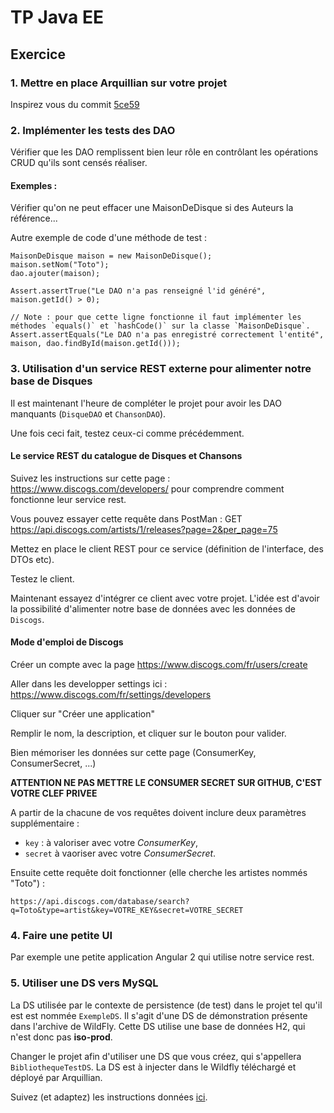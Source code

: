 # TP Java EE

## Exercice

### 1. Mettre en place Arquillian sur votre projet

Inspirez vous du commit [5ce59](https://github.com/ltearno/bibliotheque-audio-javaee/commit/5ce5922725a276180c12c8b99312330fec7374b1)

### 2. Implémenter les tests des DAO

Vérifier que les DAO remplissent bien leur rôle en contrôlant les opérations CRUD qu'ils sont censés réaliser.

#### Exemples :

Vérifier qu'on ne peut effacer une MaisonDeDisque si des Auteurs la référence...

Autre exemple de code d'une méthode de test :

	MaisonDeDisque maison = new MaisonDeDisque();
	maison.setNom("Toto");
	dao.ajouter(maison);
	
	Assert.assertTrue("Le DAO n'a pas renseigné l'id généré", maison.getId() > 0);
	
	// Note : pour que cette ligne fonctionne il faut implémenter les méthodes `equals()` et `hashCode()` sur la classe `MaisonDeDisque`.
	Assert.assertEquals("Le DAO n'a pas enregistré correctement l'entité", maison, dao.findById(maison.getId()));

### 3. Utilisation d'un service REST externe pour alimenter notre base de Disques

Il est maintenant l'heure de compléter le projet pour avoir les DAO manquants (`DisqueDAO` et `ChansonDAO`).

Une fois ceci fait, testez ceux-ci comme précédemment.

#### Le service REST du catalogue de Disques et Chansons

Suivez les instructions sur cette page : https://www.discogs.com/developers/ pour comprendre comment fonctionne leur service rest.

Vous pouvez essayer cette requête dans PostMan : GET https://api.discogs.com/artists/1/releases?page=2&per_page=75

Mettez en place le client REST pour ce service (définition de l'interface, des DTOs etc).

Testez le client.

Maintenant essayez d'intégrer ce client avec votre projet. L'idée est d'avoir la possibilité d'alimenter notre base de données avec les données de `Discogs`.

#### Mode d'emploi de Discogs

Créer un compte avec la page https://www.discogs.com/fr/users/create

Aller dans les developper settings ici : https://www.discogs.com/fr/settings/developers

Cliquer sur "Créer une application"

Remplir le nom, la description, et cliquer sur le bouton pour valider.

Bien mémoriser les données sur cette page (ConsumerKey, ConsumerSecret, ...)

**ATTENTION NE PAS METTRE LE CONSUMER SECRET SUR GITHUB, C'EST VOTRE CLEF PRIVEE**

A partir de la chacune de vos requêtes doivent inclure deux paramètres supplémentaire :

- `key` : à valoriser avec votre *ConsumerKey*,
- `secret` à vaoriser avec votre *ConsumerSecret*.

Ensuite cette requête doit fonctionner (elle cherche les artistes nommés "Toto") :

`https://api.discogs.com/database/search?q=Toto&type=artist&key=VOTRE_KEY&secret=VOTRE_SECRET`


### 4. Faire une petite UI

Par exemple une petite application Angular 2 qui utilise notre service rest.

### 5. Utiliser une DS vers MySQL

La DS utilisée par le contexte de persistence (de test) dans le projet tel qu'il est est nommée `ExempleDS`. Il s'agit d'une DS de démonstration 
présente dans l'archive de WildFly. Cette DS utilise une base de données H2, qui n'est donc pas **iso-prod**.

Changer le projet afin d'utiliser une DS que vous créez, qui s'appellera `BibliothequeTestDS`. La DS est à injecter dans le Wildfly téléchargé et déployé par Arquillian.

Suivez (et adaptez) les instructions données [ici](http://arquillian.org/guides/testing_java_persistence/#run_the_test_on_jboss_as_7).